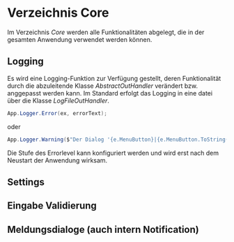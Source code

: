 ﻿# Verzeichnis Core

Im Verzeichnis *Core* werden alle Funktionalitäten abgelegt, die in der gesamten Anwendung verwendet werden können.

## Logging
Es wird eine Logging-Funktion zur Verfügung gestellt, deren Funktionalität durch die abzuleitende Klasse *AbstractOutHandler* verändert bzw. anggepasst werden kann. Im Standard erfolgt das Logging in eine datei über die Klasse *LogFileOutHandler*.
```csharp
App.Logger.Error(ex, errorText);
```
oder
```csharp
App.Logger.Warning($"Der Dialog '{e.MenuButton}|{e.MenuButton.ToString()}' kann nicht gefunden werden.");
```
Die Stufe des Errorlevel kann konfiguriert werden und wird erst nach dem Neustart der Anwendung wirksam.

## Settings

##  Eingabe Validierung

## Meldungsdialoge (auch intern Notification)

